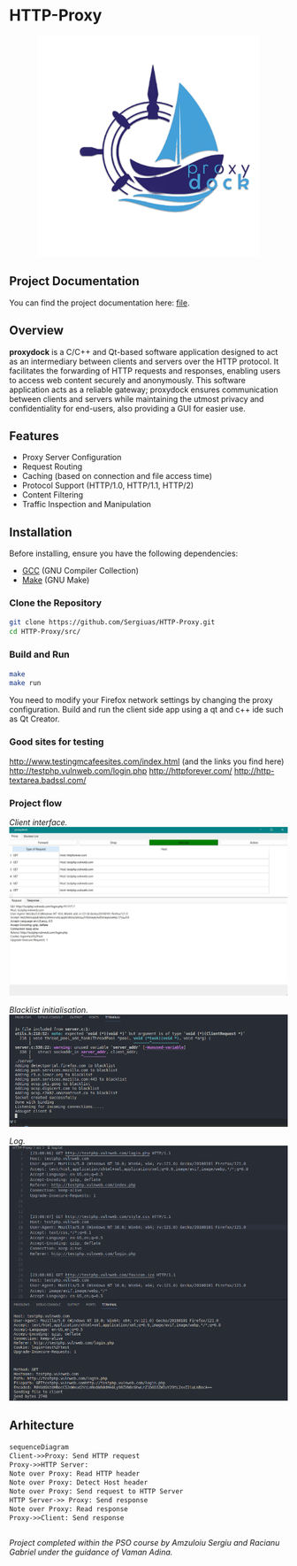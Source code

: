 # HTTP-Proxy

<p align="center">
  <img src="https://github.com/Sergiuas/HTTP-Proxy/blob/main/proxydock.png?raw=true" alt="alt text" width="400" height="400">
</p>

## Project Documentation

You can find the project documentation here: [file](./proxydock_srd.pdf).

## Overview

**proxydock** is a C/C++ and Qt-based software application designed to act as an intermediary between clients and servers over the HTTP protocol. It facilitates the forwarding of HTTP requests and responses, enabling users to access web content securely and anonymously. This software application acts as a reliable gateway; proxydock ensures communication between clients and servers while maintaining the utmost privacy and confidentiality for end-users, also providing a GUI for easier use.

## Features
- Proxy Server Configuration
- Request Routing 
- Caching (based on connection and file access time)
- Protocol Support (HTTP/1.0, HTTP/1.1, HTTP/2)
- Content Filtering
- Traffic Inspection and Manipulation

## Installation

Before installing, ensure you have the following dependencies:

- [GCC](https://gcc.gnu.org/) (GNU Compiler Collection)
- [Make](https://www.gnu.org/software/make/) (GNU Make)

### Clone the Repository

```bash
git clone https://github.com/Sergiuas/HTTP-Proxy.git
cd HTTP-Proxy/src/
```

### Build and Run
```bash
make
make run
```

You need to modify your Firefox network settings by changing the proxy configuration.
Build and run the client side app using a qt and c++ ide such as Qt Creator.


### Good sites for testing
http://www.testingmcafeesites.com/index.html (and the links you find here)
http://testphp.vulnweb.com/login.php
http://httpforever.com/
http://http-textarea.badssl.com/

### Project flow

*Client interface.*
![Screenshot 1](./screenshots/q3.jpeg)


*Blacklist initialisation.*
![Screenshot 2](./screenshots/q1.png)


*Log.*
![Screenshot 3](./screenshots/q2.png)



## Arhitecture

```mermaid
sequenceDiagram
Client->>Proxy: Send HTTP request
Proxy->>HTTP Server: 
Note over Proxy: Read HTTP header
Note over Proxy: Detect Host header
Note over Proxy: Send request to HTTP Server
HTTP Server->> Proxy: Send response
Note over Proxy: Read response
Proxy->>Client: Send response
```

##
_Project completed within the PSO course by Amzuloiu Sergiu and Racianu Gabriel under the guidance of Vaman Adina._
